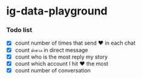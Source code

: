 # ig-data-playground

### Todo list
- [x] count number of times that send ❤️ in each chat
- [x] count `มั่ยชวล` in direct message
- [x] count who is the most reply my story
- [x] count which account I hit ❤️ the most
- [x] count number of conversation